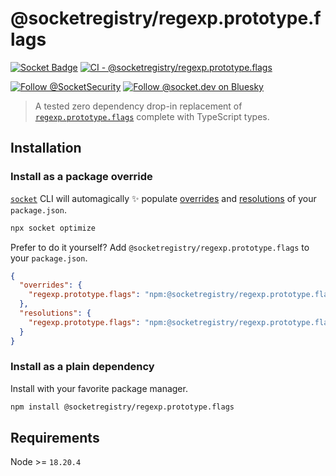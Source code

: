 # @socketregistry/regexp.prototype.flags

[![Socket Badge](https://socket.dev/api/badge/npm/package/@socketregistry/regexp.prototype.flags)](https://socket.dev/npm/package/@socketregistry/regexp.prototype.flags)
[![CI - @socketregistry/regexp.prototype.flags](https://github.com/SocketDev/socket-registry/actions/workflows/ci.yml/badge.svg)](https://github.com/SocketDev/socket-registry/actions/workflows/ci.yml)

[![Follow @SocketSecurity](https://img.shields.io/twitter/follow/SocketSecurity?style=social)](https://twitter.com/SocketSecurity)
[![Follow @socket.dev on Bluesky](https://img.shields.io/badge/Follow-@socket.dev-1DA1F2?style=social&logo=bluesky)](https://bsky.app/profile/socket.dev)

> A tested zero dependency drop-in replacement of
> [`regexp.prototype.flags`](https://socket.dev/npm/package/regexp.prototype.flags)
> complete with TypeScript types.

## Installation

### Install as a package override

[`socket`](https://socket.dev/npm/package/socket) CLI will automagically ✨
populate
[overrides](https://docs.npmjs.com/cli/v9/configuring-npm/package-json#overrides)
and [resolutions](https://yarnpkg.com/configuration/manifest#resolutions) of
your `package.json`.

```sh
npx socket optimize
```

Prefer to do it yourself? Add `@socketregistry/regexp.prototype.flags` to your
`package.json`.

```json
{
  "overrides": {
    "regexp.prototype.flags": "npm:@socketregistry/regexp.prototype.flags@^1"
  },
  "resolutions": {
    "regexp.prototype.flags": "npm:@socketregistry/regexp.prototype.flags@^1"
  }
}
```

### Install as a plain dependency

Install with your favorite package manager.

```sh
npm install @socketregistry/regexp.prototype.flags
```

## Requirements

Node >= `18.20.4`
